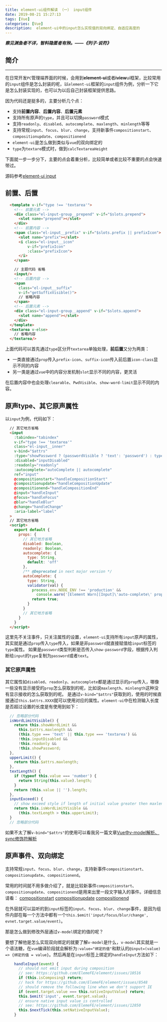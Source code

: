 ```yaml
---
title: element-ui组件解读 （一） input组件
date: 2019-08-21 15:27:13
tags: [Vue]
categories: [Vue]
description:  element-ui中的input怎么实现值的双向绑定、自适应高度的
---
```


***察见渊鱼者不详，智料隐匿者有殃。——《列子·说符》***

## 简介

---

在日常开发`PC`管理端界面的时候，会用到**element-ui**或者**iview**ui框架，比较常用的`input`组件是怎么封装的呢，以`element-ui`框架的`input`组件为例，分析一下它是怎么封装实现的，也可以为以后自己封装框架提供思路。

因为代码还是挺多的，主要分析几个点：

- 支持**前置内容**、**后置内容**、**后置元素**
- 支持所有原声的`type`，并且可以切换`password`模式
- 支持`readonly`、`disabled`、`autocomplete`、`maxlength`、`minlength`等等
- 支持常规`input`、`focus`、`blur`、`change`，支持新事件`compositionstart`、`compositionupdate`、`compositionend`
- `element-ui`是怎么做到类似与`vue`的双向绑定的
- `type`为`textare`模式时，做到`calcTextareaHeight`

下面就一步一步分下，主要的点会着重分析，比较简单或者比较不重要的点会快速带过。

源码参考[element-ui input](https://github.com/ElemeFE/element/blob/dev/packages/input/src/input.vue)

## 前置、后置

```html
  <template v-if="type !== 'textarea'">
    <!-- 前置元素 -->
    <div class="el-input-group__prepend" v-if="$slots.prepend">
      <slot name="prepend"></slot>
    </div>
    <!-- 前置内容 -->
    <span class="el-input__prefix" v-if="$slots.prefix || prefixIcon">
      <slot name="prefix"></slot>
      <i class="el-input__icon"
          v-if="prefixIcon"
          :class="prefixIcon">
      </i>
    </span>

    // 主题代码 省略
    <input/>
    <!-- 后置内容 -->
    <span
      class="el-input__suffix"
      v-if="getSuffixVisible()">
      // 省略内容
    </span>
    <!-- 后置元素 -->
    <div class="el-input-group__append" v-if="$slots.append">
      <slot name="append"></slot>
    </div>
  </template>
  <textarea v-else>
    // 省略内容
  </textarea/>
```

上面代码可以首先通过`type`区分开`textarea`单独处理，**前后置**又分为两类：

- 一类直接通过`prop`传入`prefix-icon`、`suffix-icon`传入前后置`icon-class`显示不同的内容
- 另一类是通过`vue`中的内容分发机制`slot`显示不同的内容，更灵活

在后置内容中也会处理`clearable`、`PwdVisible`、`show-word-limit`显示不同的内容。

## 原声type、其它原声属性

以`input`为例，代码如下：

```html
  // 其它地方省略
  <input
    :tabindex="tabindex"
    v-if="type !== 'textarea'"
    class="el-input__inner"
    v-bind="$attrs"
    :type="showPassword ? (passwordVisible ? 'text': 'password') : type"
    :disabled="inputDisabled"
    :readonly="readonly"
    :autocomplete="autoComplete || autocomplete"
    ref="input"
    @compositionstart="handleCompositionStart"
    @compositionupdate="handleCompositionUpdate"
    @compositionend="handleCompositionEnd"
    @input="handleInput"
    @focus="handleFocus"
    @blur="handleBlur"
    @change="handleChange"
    :aria-label="label"
  >
  // 其它地方省略
  <script>
    export default {
      props: {
        // 其它地方省略
        disabled: Boolean,
        readonly: Boolean,
        autocomplete: {
          type: String,
          default: 'off'
        },
        /** @Deprecated in next major version */
        autoComplete: {
          type: String,
          validator(val) {
            process.env.NODE_ENV !== 'production' &&
              console.warn('[Element Warn][Input]\'auto-complete\' property will be deprecated in next major version. please use \'autocomplete\' instead.');
            return true;
          }
        }
        // 其它地方省略
      }
    }
  </script>
```

这里先不关注事件，只关注属性的设置，`element-ui`支持所有`input`原声的属性，其实就是通过`prop`传入`type`传入，如果是非`password`就直接赋值给`input`标签的`type`属性。
如果是`password`类型判断是否传入`show-password`字段，根据传入判断给`input`的`type`复制为`password`或者`text`。

### 其它原声属性

其它属性如`disabled`、`readonly`、`autocomplete`都是通过显示的`prop`传入，哪像一些没有显示接受的`prop`怎么获取到的呢，比如说`maxlength`、`minlength`这种没有显示接收的怎么获取到的呢。
是通过`v-bind="$attrs"`获取到的，使用的时候直接通过`this.$attrs.XXXX`就可以使用对应的属性。`element-ui`中在检测输入长度是否超过设置的长度是有使用到如下：

```javascript
  // 忽略部分代码
  isWordLimitVisible() {
    return this.showWordLimit &&
      this.$attrs.maxlength &&
      (this.type === 'text' || this.type === 'textarea') &&
      !this.inputDisabled &&
      !this.readonly &&
      !this.showPassword;
  },
  upperLimit() {
    return this.$attrs.maxlength;
  },
  textLength() {
    if (typeof this.value === 'number') {
      return String(this.value).length;
    }
    return (this.value || '').length;
  },
  inputExceed() {
    // show exceed style if length of initial value greater then maxlength
    return this.isWordLimitVisible &&
      (this.textLength > this.upperLimit);
  }
  // 忽略部分代码
```

如果不太了解`v-bind="$attrs"`的使用可以看我另一篇文章[Vue中v-model解析、sync修饰符解析](/blog/vue/vue-vModel-sync.html)

## 原声事件、双向绑定

支持常规`input`、`focus`、`blur`、`change`，支持新事件`compositionstart`、`compositionupdate`、`compositionend`。

常用的时间就不用多做介绍了，就是比较新事件`compositionstart`、`compositionupdate`、`compositionend`是用来出里一段文字输入的事件。详细信息请看：
[compositionstart](https://developer.mozilla.org/zh-CN/docs/Web/Events/compositionstart)
[compositionupdate](https://developer.mozilla.org/zh-CN/docs/Web/Events/compositionupdate)
[compositionend](https://developer.mozilla.org/zh-CN/docs/Web/Events/compositionend)

在外层就可以监听的到`input`标签的`input`、`focus`、`blur`、`change`事件，是因为组件内部在每一个方法中都有一个`this.$emit('input/focus/blur/change', evnet.target.value/event)`。

那是怎么做到修改外层通过`v-model`绑定的值的呢？

要想了解他是怎么实现双向绑定的就要了解`v-model`是什么，`v-model`其实就是一个语法糖，在`vue`编译阶段就会解析为`:value="绑定的值"`和默认的`@input=(value) => {绑定的值 = value}`。然后再是在`input`标签上绑定的`handleInput`方法如下：

```javascript
    handleInput(event) {
      // should not emit input during composition
      // see: https://github.com/ElemeFE/element/issues/10516
      if (this.isComposing) return;
      // hack for https://github.com/ElemeFE/element/issues/8548
      // should remove the following line when we don't support IE
      if (event.target.value === this.nativeInputValue) return;
      this.$emit('input', event.target.value);
      // ensure native input value is controlled
      // see: https://github.com/ElemeFE/element/issues/12850
      this.$nextTick(this.setNativeInputValue);
    }
```
